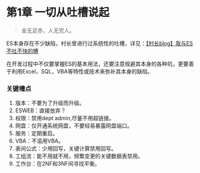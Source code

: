 # 第1章 一切从吐槽说起

> 金无足赤，人无完人。

ES本身存在不少缺陷，村长曾进行过系统性的吐槽，详见：[【村长blog】我与ES不吐不快的槽](http://ylin.wang/2014/10/31/EsDiediedie/)

在开发过程中不仅要掌握ES的基本用法，还要注意规避其本身的各种坑，更要善于利用Excel，SQL，VBA等特性或技术来弥补其本身的缺陷。

### 关键槽点

1. 版本：不要为了升级而升级。
2. ESWEB：直接放弃？
3. 权限：禁用dept admin,尽量不用超链接。
4. 网盘：仅开通系统网盘，不要轻易暴露网盘端口。
5. 服务：定期重启。
6. VBA：不滥用VBA。
7. 表间公式：少用回写，关键计算禁用回写。
8. 工组流：能不用就不用，频繁变更的关键数据表禁用。
9. 工作台：在2NF和3NF间寻找平衡。
